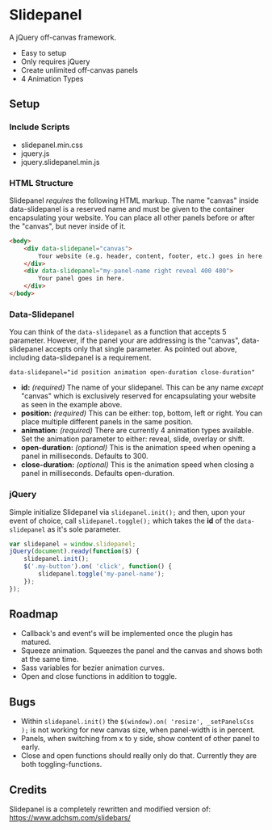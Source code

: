 # Slidepanel

A jQuery off-canvas framework.

- Easy to setup
- Only requires jQuery
- Create unlimited off-canvas panels
- 4 Animation Types

## Setup

### Include Scripts

- slidepanel.min.css
- jquery.js
- jquery.slidepanel.min.js

### HTML Structure

Slidepanel *requires* the following HTML markup. The name "canvas" inside data-slidepanel is a reserved
name and must be given to the container encapsulating your website. You can place all other panels
before or after the "canvas", but never inside of it.

```HTML
<body>
    <div data-slidepanel="canvas">
        Your website (e.g. header, content, footer, etc.) goes in here.
    </div>
    <div data-slidepanel="my-panel-name right reveal 400 400">
        Your panel goes in here.
    </div>
</body>
```

### Data-Slidepanel

You can think of the `data-slidepanel` as a function that accepts 5 parameter. However, if the panel
your are addressing is the "canvas", data-slidepanel accepts only that single parameter. As pointed
out above, including data-slidepanel is a requirement.

`data-slidepanel="id position animation open-duration close-duration"`

- **id:** *(required)* The name of your slidepanel. This can be any name *except* "canvas" which is
  exclusively reserved for encapsulating your website as seen in the example above.
- **position:** *(required)* This can be either: top, bottom, left or right. You can place multiple
  different panels in the same position.
- **animation:** *(required)* There are currently 4 animation types available. Set the animation
  parameter to either: reveal, slide, overlay or shift.
- **open-duration:** *(optional)* This is the animation speed when opening a panel in milliseconds.
  Defaults to 300.
- **close-duration:** *(optional)* This is the animation speed when closing a panel in milliseconds.
  Defaults open-duration.

### jQuery

Simple initialize Slidepanel via `slidepanel.init();` and then, upon your event of choice, call
`slidepanel.toggle();` which takes the **id** of the `data-slidepanel` as it's sole parameter.

```JavaScript
var slidepanel = window.slidepanel;
jQuery(document).ready(function($) {
    slidepanel.init();
    $('.my-button').on( 'click', function() {
        slidepanel.toggle('my-panel-name');
    });
});
```

## Roadmap

- Callback's and event's will be implemented once the plugin has matured.
- Squeeze animation. Squeezes the panel and the canvas and shows both at the same time.
- Sass variables for bezier animation curves.
- Open and close functions in addition to toggle.

## Bugs

- Within `slidepanel.init()` the `$(window).on( 'resize', _setPanelsCss );` is not working for new
  canvas size, when panel-width is in percent.
- Panels, when switching from x to y side, show content of other panel to early.
- Close and open functions should really only do that. Currently they are both toggling-functions.

## Credits

Slidepanel is a completely rewritten and modified version of:
https://www.adchsm.com/slidebars/
